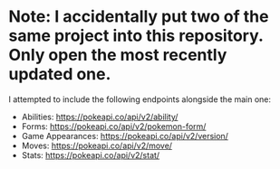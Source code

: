 # Note: I accidentally put two of the same project into this repository. Only open the most recently updated one.

I attempted to include the following endpoints alongside the main one:
  - Abilities: https://pokeapi.co/api/v2/ability/
  - Forms: https://pokeapi.co/api/v2/pokemon-form/
  - Game Appearances: https://pokeapi.co/api/v2/version/
  - Moves: https://pokeapi.co/api/v2/move/
  - Stats: https://pokeapi.co/api/v2/stat/

